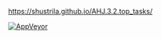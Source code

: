 https://shustrila.github.io/AHJ.3.2.top_tasks/

[![AppVeyor](https://img.shields.io/appveyor/ci/Shustrila/ahj-3-2-top-tasks.svg?logo=appveyor&logoColor=white)](https://ci.appveyor.com/project/Shustrila/ahj-2-3-in-memory-sorting)

